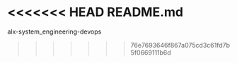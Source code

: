 <<<<<<< HEAD
README.md
=======
alx-system_engineering-devops
>>>>>>> 76e7693646f867a075cd3c61fd7b5f0669111b6d

